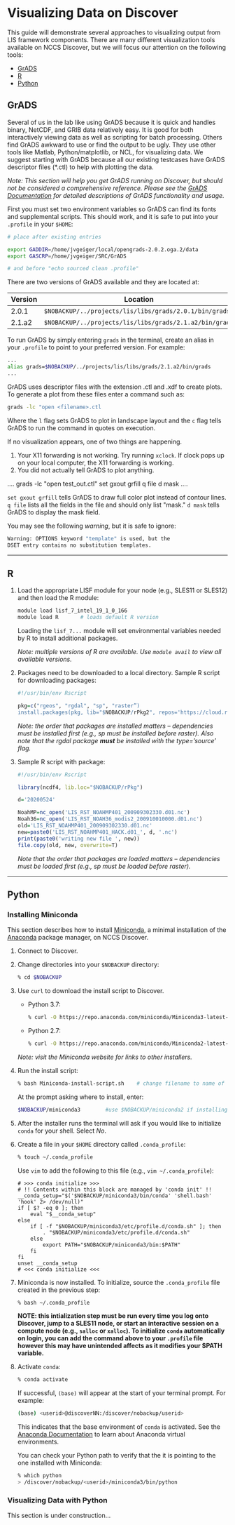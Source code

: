 # Visualizing Data on Discover

This guide will demonstrate several approaches to visualizing output from LIS framework components. There are many different visualization tools available on NCCS Discover, but we will focus our attention on the following tools:

* [GrADS](#grads)
* [R](#r)
* [Python](#python)

## GrADS

Several of us in the lab like using GrADS because it is quick and handles binary, NetCDF, and GRIB data relatively easy.  It is good for both interactively viewing data as well as scripting for batch processing. Others find GrADS awkward to use or find the output to be ugly. They use other tools like Matlab, Python/matplotlib, or NCL, for visualizing data. We suggest starting with GrADS because all our existing testcases have GrADS descriptor files (*.ctl) to help with plotting the data.

*Note: This section will help you get GrADS running on Discover, but should not be considered a comprehensive reference. Please see the [GrADS Documentation](http://cola.gmu.edu/grads/gadoc/gadoc.php) for detailed descriptions of GrADS functionality and usage.*

First you must set two environment variables so GrADS can find its fonts and supplemental scripts. This should work, and it is safe to put into your `.profile` in your `$HOME`:

```sh
# place after existing entries

export GADDIR=/home/jvgeiger/local/opengrads-2.0.2.oga.2/data
export GASCRP=/home/jvgeiger/SRC/GrADS

# and before "echo sourced clean .profile"
```

There are two versions of GrADS available and they are located at:

|Version|Location|
|-------|--------|
|2.0.1|`$NOBACKUP/../projects/lis/libs/grads/2.0.1/bin/grads`
|2.1.a2|`$NOBACKUP/../projects/lis/libs/grads/2.1.a2/bin/grads`

To run GrADS by simply entering `grads` in the terminal, create an alias in your `.profile` to point to your preferred version. For example:

```sh
...
alias grads=$NOBACKUP/../projects/lis/libs/grads/2.1.a2/bin/grads
...
```

GrADS uses descriptor files with the extension .ctl and .xdf to create plots. To generate a plot from these files enter a command such as:

```sh
grads -lc "open <filename>.ctl
```

Where the `l` flag sets GrADS to plot in landscape layout and the `c` flag tells GrADS to run the command in quotes on execution.

If no visualization appears, one of two things are happening.

1. Your X11 forwarding is not working.  Try running `xclock`.  If clock pops up on your local computer, the X11 forwarding is working.
2. You did not actually tell GrADS to plot anything.

....
grads -lc "open test_out.ctl"
set gxout grfill
q file
d mask
....

`set gxout grfill` tells GrADS to draw full color plot instead of contour lines.  `q file` lists all the fields in the file and should only list "mask." `d mask` tells GrADS to display the mask field.

You may see the following *warning*, but it is safe to ignore:

```sh
Warning: OPTIONS keyword "template" is used, but the
DSET entry contains no substitution templates.
```

-----

## R

1. Load the appropriate LISF module for your node (e.g., SLES11 or SLES12) and then load the R module:

    ```sh
    module load lisf_7_intel_19_1_0_166
    module load R       # loads default R version
    ```

    Loading the `lisf_7...` module will set environmental variables needed by R to install additional packages.

    *Note: multiple versions of R are available. Use `module avail` to view all available versions.*

2. Packages need to be downloaded to a local directory.  Sample R script for downloading packages:

    ```R
    #!/usr/bin/env Rscript

    pkg=c("rgeos", "rgdal", "sp", "raster”)
    install.packages(pkg, lib="$NOBACKUP/rPkg2", repos='https://cloud.r-project.org', type='source')
    ```

    *Note: the order that packages are installed matters – dependencies must be installed first (e.g., sp must be installed before raster).  Also note that the rgdal package **must** be installed with the type=’source’ flag.*

3. Sample R script with package:

    ```R
    #!/usr/bin/env Rscript

    library(ncdf4, lib.loc="$NOBACKUP/rPkg")

    d='20200524'

    NoahMP=nc_open('LIS_RST_NOAHMP401_200909302330.d01.nc')
    Noah36=nc_open('LIS_RST_NOAH36_modis2_200910010000.d01.nc')
    old='LIS_RST_NOAHMP401_200909302330.d01.nc'
    new=paste0('LIS_RST_NOAHMP401_HACK.d01_', d, '.nc')
    print(paste0('writing new file ', new))
    file.copy(old, new, overwrite=T)
    ```

    *Note that the order that packages are loaded matters – dependencies must be loaded first (e.g., sp must be loaded before raster).*

-----

## Python

### Installing Miniconda

This section describes how to install [Miniconda](https://docs.conda.io/en/latest/miniconda.html), a minimal installation of the [Anaconda](https://www.anaconda.com/) package manager, on NCCS Discover.

1. Connect to Discover.

2. Change directories into your `$NOBACKUP` directory:

    ```sh
    % cd $NOBACKUP
    ```

3. Use `curl` to download the install script to Discover.

    * Python 3.7:

        ```sh
        % curl -O https://repo.anaconda.com/miniconda/Miniconda3-latest-Linux-x86_64.sh
        ```

    * Python 2.7:

        ```sh
        % curl -O https://repo.anaconda.com/miniconda/Miniconda2-latest-Linux-x86_64.sh
        ```

    *Note: visit the Miniconda website for links to other installers.*

4. Run the install script:

    ```sh
    % bash Miniconda-install-script.sh    # change filename to name of script downloaded
    ```

    At the prompt asking where to install, enter:

    ```sh
    $NOBACKUP/miniconda3        #use $NOBACKUP/miniconda2 if installing Python 2.7 version
    ```

5. After the installer runs the terminal will ask if you would like to initialize `conda` for your shell. Select *No*.

6. Create a file in your `$HOME` directory called `.conda_profile`:

    ```sh
    % touch ~/.conda_profile
    ```

    Use `vim` to add the following to this file (e.g., `vim ~/.conda_profile`):

    ```
    # >>> conda initialize >>>
    # !! Contents within this block are managed by 'conda init' !!
    __conda_setup="$('$NOBACKUP/miniconda3/bin/conda' 'shell.bash' 'hook' 2> /dev/null)"
    if [ $? -eq 0 ]; then
        eval "$__conda_setup"
    else
        if [ -f "$NOBACKUP/miniconda3/etc/profile.d/conda.sh" ]; then
            . "$NOBACKUP/miniconda3/etc/profile.d/conda.sh"
        else
            export PATH="$NOBACKUP/miniconda3/bin:$PATH"
        fi
    fi
    unset __conda_setup
    # <<< conda initialize <<<
    ```

7. Miniconda is now installed. To initialize, source the `.conda_profile` file created in the previous step:

    ```sh
    % bash ~/.conda_profile
    ```

    **NOTE: this intialization step must be run every time you log onto Discover, jump to a SLES11 node, or start an interactive session on a compute node (e.g., `salloc` or `xalloc`). To initialize `conda` automatically on login, you can add the command above to your `.profile` file however this may have unintended affects as it modifies your $PATH variable.**

8. Activate `conda`:

    ```sh
    % conda activate
    ```

    If successful, `(base)` will appear at the start of your terminal prompt. For example:

    ```sh
    (base) <userid>@discoverNN:/discover/nobackup/userid>
    ```

    This indicates that the base environment of `conda` is activated. See the [Anaconda Documentation](https://docs.conda.io/projects/conda/en/latest/user-guide/tasks/manage-environments.html) to learn about Anaconda virtual environments.

    You can check your Python path to verify that the it is pointing to the one installed with Miniconda:

    ```sh
    % which python
    > /discover/nobackup/<userid>/miniconda3/bin/python
    ```

### Visualizing Data with Python

This section is under construction...
